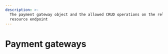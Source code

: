 ```yaml
---
description: >-
  The payment gateway object and the allowed CRUD operations on the related
  resource endpoint
---
```


# Payment gateways

